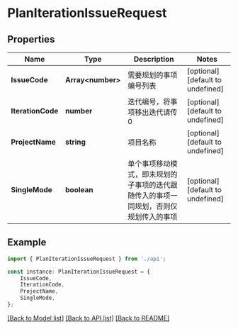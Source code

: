 # PlanIterationIssueRequest


## Properties

Name | Type | Description | Notes
------------ | ------------- | ------------- | -------------
**IssueCode** | **Array&lt;number&gt;** | 需要规划的事项编号列表 | [optional] [default to undefined]
**IterationCode** | **number** | 迭代编号，将事项移出迭代请传 0 | [optional] [default to undefined]
**ProjectName** | **string** | 项目名称 | [optional] [default to undefined]
**SingleMode** | **boolean** | 单个事项移动模式，即未规划的子事项的迭代跟随传入的事项一同规划，否则仅规划传入的事项 | [optional] [default to undefined]

## Example

```typescript
import { PlanIterationIssueRequest } from './api';

const instance: PlanIterationIssueRequest = {
    IssueCode,
    IterationCode,
    ProjectName,
    SingleMode,
};
```

[[Back to Model list]](../README.md#documentation-for-models) [[Back to API list]](../README.md#documentation-for-api-endpoints) [[Back to README]](../README.md)
